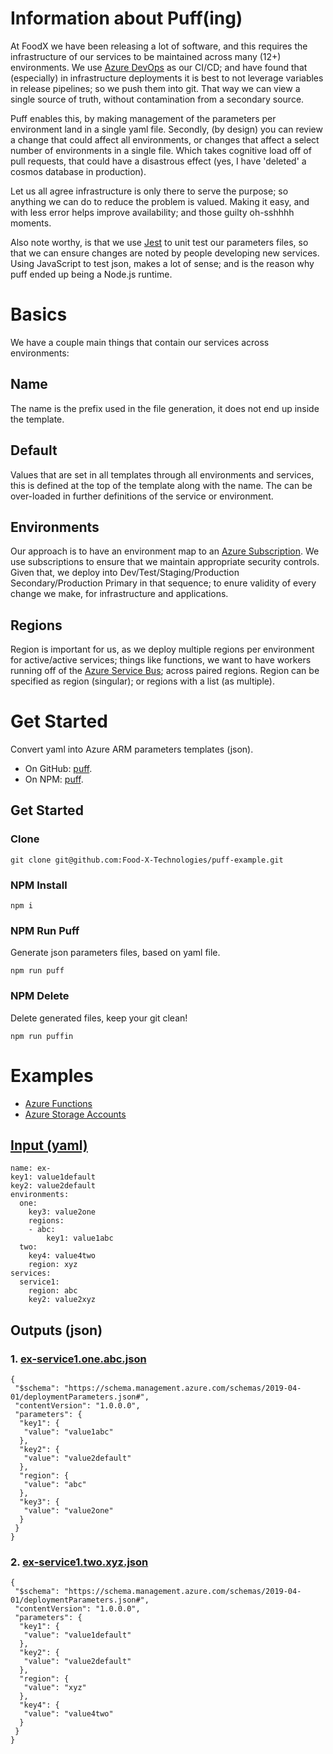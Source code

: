 # Information about Puff(ing)
At FoodX we have been releasing a lot of software, and this requires the infrastructure of our services to be maintained across many (12+) environments. We use [Azure DevOps](https://dev.azure.com) as our CI/CD; and have found that (especially) in infrastructure deployments it is best to not leverage variables in release pipelines; so we push them into git. That way we can view a single source of truth, without contamination from a secondary source.

Puff enables this, by making management of the parameters per environment land in a single yaml file. Secondly, (by design) you can review a change that could affect all environments, or changes that affect a select number of environments in a single file. Which takes cognitive load off of pull requests, that could have a disastrous effect (yes, I have 'deleted' a cosmos database in production).

Let us all agree infrastructure is only there to serve the purpose; so anything we can do to reduce the problem is valued. Making it easy, and with less error helps improve availability; and those guilty oh-sshhhh moments.

Also note worthy, is that we use [Jest](https://www.npmjs.com/package/jest) to unit test our parameters files, so that we can ensure changes are noted by people developing new services. Using JavaScript to test json, makes a lot of sense; and is the reason why puff ended up being a Node.js runtime.

# Basics
We have a couple main things that contain our services across environments:

## Name
The name is the prefix used in the file generation, it does not end up inside the template.

## Default
Values that are set in all templates through all environments and services, this is defined at the top of the template along with the name. The can be over-loaded in further definitions of the service or environment.

## Environments
Our approach is to have an environment map to an [Azure Subscription](https://docs.microsoft.com/en-us/azure/cost-management-billing/manage/create-subscription). We use subscriptions to ensure that we maintain appropriate security controls. Given that, we deploy into Dev/Test/Staging/Production Secondary/Production Primary in that sequence; to enure validity of every change we make, for infrastructure and applications.

## Regions
Region is important for us, as we deploy multiple regions per environment for active/active services; things like functions, we want to have workers running off of the [Azure Service Bus](https://azure.microsoft.com/en-us/services/service-bus/); across paired regions. Region can be specified as region (singular); or regions with a list (as multiple).

# Get Started
Convert yaml into Azure ARM parameters templates (json).
- On GitHub: [puff](https://github.com/Food-X-Technologies/puff).
- On NPM: [puff](https://www.npmjs.com/package/@foodx/puff).

## Get Started
### Clone
```
git clone git@github.com:Food-X-Technologies/puff-example.git
```
### NPM Install
```
npm i
```
### NPM Run Puff
Generate json parameters files, based on yaml file.
```
npm run puff
```
### NPM Delete
Delete generated files, keep your git clean!
```
npm run puffin
```

# Examples
- [Azure Functions](https://github.com/Food-X-Technologies/puff-example/tree/main/function)
- [Azure Storage Accounts](https://github.com/Food-X-Technologies/puff-example/tree/main/storage-account)

## [Input (yaml)](https://github.com/Food-X-Technologies/puff-example/blob/main/example-simple/example.yml)
```
name: ex-
key1: value1default
key2: value2default
environments:
  one:
    key3: value2one
    regions:
    - abc:
        key1: value1abc
  two:
    key4: value4two
    region: xyz
services:
  service1:
    region: abc
    key2: value2xyz
```

## Outputs (json)
### 1. [ex-service1.one.abc.json](https://github.com/Food-X-Technologies/puff-example/blob/main/example-simple/ex-service1.one.abc.json)
```
{
 "$schema": "https://schema.management.azure.com/schemas/2019-04-01/deploymentParameters.json#",
 "contentVersion": "1.0.0.0",
 "parameters": {
  "key1": {
   "value": "value1abc"
  },
  "key2": {
   "value": "value2default"
  },
  "region": {
   "value": "abc"
  },
  "key3": {
   "value": "value2one"
  }
 }
}
```
### 2. [ex-service1.two.xyz.json](https://github.com/Food-X-Technologies/puff-example/blob/main/example-simple/ex-service1.two.xyz.json)
```
{
 "$schema": "https://schema.management.azure.com/schemas/2019-04-01/deploymentParameters.json#",
 "contentVersion": "1.0.0.0",
 "parameters": {
  "key1": {
   "value": "value1default"
  },
  "key2": {
   "value": "value2default"
  },
  "region": {
   "value": "xyz"
  },
  "key4": {
   "value": "value4two"
  }
 }
}
```